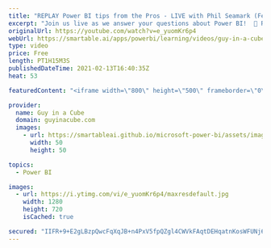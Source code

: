 ```yaml
---
title: "REPLAY Power BI tips from the Pros - LIVE with Phil Seamark (Feb 13, 2021)"
excerpt: "Join us live as we answer your questions about Power BI!  📢 RULES FOR Q&A: 📢  👉 Put a \"Q:\" in front of your comment to help us identify questions! 👉 Super chats take priority 👉 Do NOT re-post your questions! We'll get to as many questions as we can. 👉 If you SPAM your question, you will be put"
originalUrl: https://youtube.com/watch?v=e_yuomKr6p4
webUrl: https://smartable.ai/apps/powerbi/learning/videos/guy-in-a-cube-replay-power-bi-tips-from-the-pros-live-with-phil-seamark-feb-13-2021/
type: video
price: Free
length: PT1H15M3S
publishedDateTime: 2021-02-13T16:40:35Z
heat: 53

featuredContent: "<iframe width=\"800\" height=\"500\" frameborder=\"0\" src=\"https://www.youtube.com/embed/e_yuomKr6p4\" allow=\"accelerometer; autoplay; encrypted-media; gyroscope; picture-in-picture\" allowfullscreen></iframe>"

provider:
  name: Guy in a Cube
  domain: guyinacube.com
  images:
    - url: https://smartableai.github.io/microsoft-power-bi/assets/images/organizations/guyinacube.com-50x50.jpg
      width: 50
      height: 50

topics:
  - Power BI

images:
  - url: https://i.ytimg.com/vi/e_yuomKr6p4/maxresdefault.jpg
    width: 1280
    height: 720
    isCached: true

secured: "IIFR+9+E2gLBzpQwcFqXqJB+n4PxV5fpQZgl4CWVkFAqtDEHqatnKosWFUNj6aUUU7itjUCCvPy5tQgwMEVudia/28MI9VMd+iZmuByv76G+kbSEBeU8KLRHcUDccVGC4R7DvuMdRpCHlZFl+Uad6CKot9pN4B0EpqtjKn6XDjeHsGXAAJT+cK5DjeiXFFj7F++Qy0gVdCyKNBNvkcUCI6KZ/3ou8AXF9GxY5tiMCDcrMfrF8fsEdyOZvzEMh9PAeJJ7SRTBhxf4sSX2yveVszph9YyUDXtvP+JnEj7KELjiBBXknyqUSMmXJXKoDoouocDDgQaBeLjD/ycruHY/iEHcVwLBwpKrCQR0gNtqMPZb67yRnPa1mEL6VgSe9NJdenRCYma2Cpx+YsG9Fy2wUrjZE3LZ/V+uJ2xothp3LzM=;6Znjoc9ebtakYRlbBSIaVw=="
---
```


